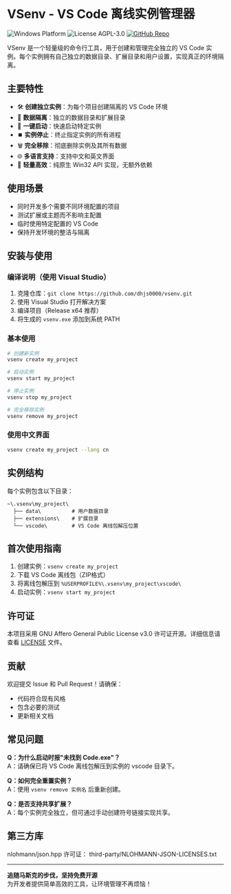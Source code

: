 # VSenv - VS Code 离线实例管理器

![Windows Platform](https://img.shields.io/badge/Platform-Windows-blue)
![License AGPL-3.0](https://img.shields.io/badge/License-AGPL--3.0-green)
[![GitHub Repo](https://img.shields.io/badge/GitHub-Repo-brightgreen)](https://github.com/dhjs0000/vsenv)

VSenv 是一个轻量级的命令行工具，用于创建和管理完全独立的 VS Code 实例。每个实例拥有自己独立的数据目录、扩展目录和用户设置，实现真正的环境隔离。

## 主要特性

- 🛠️ **创建独立实例**：为每个项目创建隔离的 VS Code 环境
- 📁 **数据隔离**：独立的数据目录和扩展目录
- 🚀 **一键启动**：快速启动特定实例
- ⏹️ **实例停止**：终止指定实例的所有进程
- 🗑️ **完全移除**：彻底删除实例及其所有数据
- 🌐 **多语言支持**：支持中文和英文界面
- 🎯 **轻量高效**：纯原生 Win32 API 实现，无额外依赖

## 使用场景

- 同时开发多个需要不同环境配置的项目
- 测试扩展或主题而不影响主配置
- 临时使用特定配置的 VS Code
- 保持开发环境的整洁与隔离

## 安装与使用

### 编译说明（使用 Visual Studio）
1. 克隆仓库：`git clone https://github.com/dhjs0000/vsenv.git`
2. 使用 Visual Studio 打开解决方案
3. 编译项目（Release x64 推荐）
4. 将生成的 `vsenv.exe` 添加到系统 PATH

### 基本使用
```bash
# 创建新实例
vsenv create my_project

# 启动实例
vsenv start my_project

# 停止实例
vsenv stop my_project

# 完全移除实例
vsenv remove my_project
```

### 使用中文界面
```bash
vsenv create my_project --lang cn
```

## 实例结构
每个实例包含以下目录：
```
~\.vsenv\my_project\
  ├── data\          # 用户数据目录
  ├── extensions\    # 扩展目录
  └── vscode\        # VS Code 离线包解压位置
```

## 首次使用指南
1. 创建实例：`vsenv create my_project`
2. 下载 VS Code 离线包（ZIP格式）
3. 将离线包解压到 `%USERPROFILE%\.vsenv\my_project\vscode\`
4. 启动实例：`vsenv start my_project`

## 许可证
本项目采用 GNU Affero General Public License v3.0 许可证开源。详细信息请查看 [LICENSE](LICENSE) 文件。

## 贡献
欢迎提交 Issue 和 Pull Request！请确保：
- 代码符合现有风格
- 包含必要的测试
- 更新相关文档

## 常见问题
**Q：为什么启动时报"未找到 Code.exe"？**  
A：请确保已将 VS Code 离线包解压到实例的 vscode 目录下。

**Q：如何完全重置实例？**  
A：使用 `vsenv remove 实例名` 后重新创建。

**Q：是否支持共享扩展？**  
A：每个实例完全独立，但可通过手动创建符号链接实现共享。

## 第三方库

nlohmann/json.hpp   许可证： third-party/NLOHMANN-JSON-LICENSES.txt

---

**追随马斯克的步伐，坚持免费开源**  
为开发者提供简单高效的工具，让环境管理不再烦恼！
